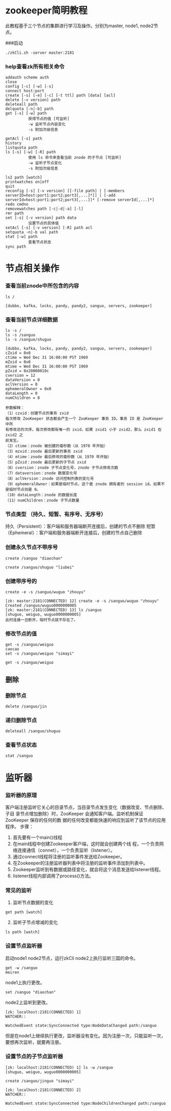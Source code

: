 # zookeeper简明教程
此教程基于三个节点的集群进行学习及操作。分别为master, node1, node2节点。

###启动
```shell
./zkCli.sh -server master:2181
```
### help查看zk所有相关命令
```shell
addauth scheme auth
close 
config [-c] [-w] [-s]
connect host:port
create [-s] [-e] [-c] [-t ttl] path [data] [acl]
delete [-v version] path
deleteall path
delquota [-n|-b] path
get [-s] [-w] path
          获得节点的值 [可监听]
          -w 监听节点内容变化
          -s 附加次级信息

getAcl [-s] path
history 
listquota path
ls [-s] [-w] [-R] path
          使用 ls 命令来查看当前 znode 的子节点 [可监听]
          -w 监听子节点变化
          -s 附加次级信息

ls2 path [watch]
printwatches on|off
quit 
reconfig [-s] [-v version] [[-file path] | [-members serverID=host:port1:port2;port3[,...]*]] | [-add serverId=host:port1:port2;port3[,...]]* [-remove serverId[,...]*]
redo cmdno
removewatches path [-c|-d|-a] [-l]
rmr path
set [-s] [-v version] path data
          设置节点的具体值
setAcl [-s] [-v version] [-R] path acl
setquota -n|-b val path
stat [-w] path
          查看节点状态
sync path
```
# 节点相关操作
### 查看当前znode中所包含的内容
```shell
ls /
```
```shell
[dubbo, kafka, locks, pandy, pandy2, sanguo, servers, zookeeper]
```
### 查看当前节点详细数据
```shell
ls -s /
ls -s /sanguo
ls -s /sanguo/shuguo
```
```shell
[dubbo, kafka, locks, pandy, pandy2, sanguo, servers, zookeeper]
cZxid = 0x0
ctime = Wed Dec 31 16:00:00 PST 1969
mZxid = 0x0
mtime = Wed Dec 31 16:00:00 PST 1969
pZxid = 0x20000010c
cversion = 12
dataVersion = 0
aclVersion = 0
ephemeralOwner = 0x0
dataLength = 0
numChildren = 8

参数解释：
（1）czxid：创建节点的事务 zxid
每次修改 ZooKeeper 状态都会产生一个 ZooKeeper 事务 ID。事务 ID 是 ZooKeeper 中所
有修改总的次序。每次修改都有唯一的 zxid，如果 zxid1 小于 zxid2，那么 zxid1 在 zxid2 之
前发生。
（2）ctime：znode 被创建的毫秒数（从 1970 年开始）
（3）mzxid：znode 最后更新的事务 zxid
（4）mtime：znode 最后修改的毫秒数（从 1970 年开始）
（5）pZxid：znode 最后更新的子节点 zxid
（6）cversion：znode 子节点变化号，znode 子节点修改次数
（7）dataversion：znode 数据变化号
（8）aclVersion：znode 访问控制列表的变化号
（9）ephemeralOwner：如果是临时节点，这个是 znode 拥有者的 session id。如果不是临时节点则是 0。
（10）dataLength：znode 的数据长度
（11）numChildren：znode 子节点数量
```
### 节点类型 （持久、短暂、有序号、无序号）
持久（Persistent）：客户端和服务器端断开连接后，创建的节点不删除
短暂（Ephemeral）：客户端和服务器端断开连接后，创建的节点自己删除
### 创建永久节点不带序号
```shell
create /sanguo "diaochan"

create /sanguo/shuguo "liubei"
```
### 创建带序号的
```shell
create -e -s /sanguo/wuguo "zhouyu"
```
```shell
[zk: master:2181(CONNECTED) 12] create -e -s /sanguo/wuguo "zhouyu"
Created /sanguo/wuguo0000000005
[zk: master:2181(CONNECTED) 13] ls /sanguo
[shuguo, weiguo, wuguo0000000005]
此时连接一旦断开，临时节点就不存在了。
```
### 修改节点的值
```shell
get -s /sanguo/weiguo
caocao
set -s /sanguo/weiguo "simayi"
```

```shell
get -s /sanguo/weiguo
```
## 删除
### 删除节点
```shell
delete /sanguo/jin
```
### 递归删除节点
```shell
deleteall /sanguo/shuguo
```
### 查看节点状态
```shell
stat /sanguo
```

# 监听器
### 监听器的原理
客户端注册监听它关心的目录节点，当目录节点发生变化（数据改变、节点删除、子目
录节点增加删除）时，ZooKeeper 会通知客户端。监听机制保证 ZooKeeper 保存的任何的数
据的任何改变都能快速的响应到监听了该节点的应用程序。
步骤：
1. 首先要有一个main()线程
2. 在main线程中创建Zookeeper客户端，这时就会创建两个线
程，一个负责网络连接通信（connet），一个负责监听（listener）。
3. 通过connect线程将注册的监听事件发送给Zookeeper。
4. 在Zookeeper的注册监听器列表中将注册的监听事件添加到列表中。
5. Zookeeper监听到有数据或路径变化，就会将这个消息发送给listener线程。
6. listener线程内部调用了process()方法。

### 常见的监听
1. 监听节点数据的变化
```shell
get path [watch]
```
2. 监听子节点增减的变化
```shell
ls path [watch]
```
### 设置节点监听器
启动node1 node2节点，运行zkCli
node2上执行监听三国的命令。
```shell
get -w /sanguo
meiren
```
node1上执行更改。
```shell
set /sanguo "diaochan"
```
node2上监听到更改。
```shell
[zk: localhost:2181(CONNECTED) 1] 
WATCHER::

WatchedEvent state:SyncConnected type:NodeDataChanged path:/sanguo
```
但是在node1上继续执行更改，监听器没有变化。因为注册一次，只能监听一次，要想再次监听，就要再注册。
### 设置节点的子节点监听器
```shell
[zk: localhost:2181(CONNECTED) 1] ls -w /sanguo
[shuguo, weiguo, wuguo0000000005]
```
```shell
create /sanguo/jinguo "simayi"
```
```shell
[zk: localhost:2181(CONNECTED) 2] 
WATCHER::

WatchedEvent state:SyncConnected type:NodeChildrenChanged path:/sanguo

```
